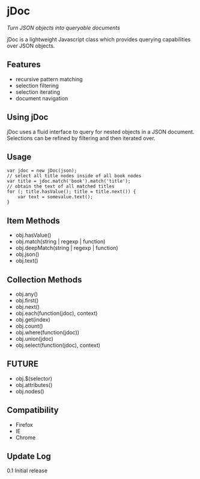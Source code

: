 jDoc
====
*Turn JSON objects into queryable documents*

jDoc is a lightweight Javascript class which provides querying capabilities over JSON objects.

Features
--------
* recursive pattern matching
* selection filtering
* selection iterating
* document navigation

Using jDoc
-----------
jDoc uses a fluid interface to query for nested objects in a JSON document.  Selections can
be refined by filtering and then iterated over.

Usage
-----
	var jdoc = new jDoc(json);
	// select all title nodes inside of all book nodes
	var title = jdoc.match('book').match('title');
	// obtain the text of all matched titles
	for (; title.hasValue(); title = title.next()) {  
 		var text = somevalue.text();
	}

Item Methods
------------
* obj.hasValue()
* obj.match(string | regexp | function)
* obj.deepMatch(string | regexp | function)
* obj.json()
* obj.text()

Collection Methods
------------------
* obj.any()
* obj.first()
* obj.next()
* obj.each(function(jdoc), context)
* obj.get(index)
* obj.count()
* obj.where(function(jdoc))
* obj.union(jdoc)
* obj.select(function(jdoc), context)

FUTURE
------
* obj.$(selector)
* obj.attributes()
* obj.nodes()

Compatibility
-------------
* Firefox
* IE
* Chrome

Update Log
----------
0.1
        Initial release
